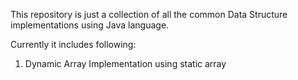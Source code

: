 This repository is just a collection of all the common Data Structure implementations using Java language.

Currently it includes following:

1) Dynamic Array Implementation using static array

